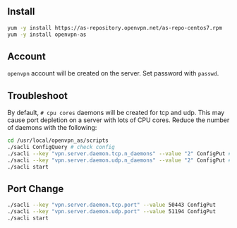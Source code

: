## Install

```bash
yum -y install https://as-repository.openvpn.net/as-repo-centos7.rpm
yum -y install openvpn-as
```

## Account

`openvpn` account will be created on the server. Set password with `passwd`.

## Troubleshoot

By default, `# cpu cores` daemons will be created for tcp and udp.
This may cause port depletion on a server with lots of CPU cores.
Reduce the number of daemons with the following:

```bash
cd /usr/local/openvpn_as/scripts
./sacli ConfigQuery # check config
./sacli --key "vpn.server.daemon.tcp.n_daemons" --value "2" ConfigPut # reduce tcp daemon to 2
./sacli --key "vpn.server.daemon.udp.n_daemons" --value "2" ConfigPut # reduce udp daemon to 2
./sacli start
```

## Port Change

``` bash
./sacli --key "vpn.server.daemon.tcp.port" --value 50443 ConfigPut
./sacli --key "vpn.server.daemon.udp.port" --value 51194 ConfigPut
./sacli start
```
